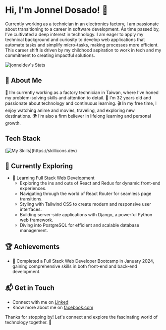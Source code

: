 # Hi, I'm Jonnel Dosado! 👋

Currently working as a technician in an electronics factory, I am passionate about transitioning to a career in software development. As time passed by, I’ve cultivated a deep interest in technology. I am eager to apply my technical background and curiosity to develop web applications that automate tasks and simplify micro-tasks, making processes more efficient. This career shift is driven by my childhood aspiration to work in tech and my commitment to creating impactful solutions.

![jonneldev's Stats](https://github-readme-stats.vercel.app/api?username=jonneldev&theme=vue-dark&show_icons=true&hide_border=true&count_private=true)

## 🚀 About Me

🔭 I’m currently working as a factory technician in Taiwan, where I’ve honed my problem-solving skills and attention to detail.
🌟 I’m 32 years old and passionate about technology and continuous learning.
🎬 In my free time, I enjoy watching anime and movies, traveling, and exploring new destinations.
🌍 I’m also a firm believer in lifelong learning and personal growth.

## Tech Stack
[![My Skills](https://skillicons.dev/icons?i=js,html,css,bootstrap,mongodb,nodejs,py,react,vite,)](https://skillicons.dev)

## 🌱 Currently Exploring

- 🚀 Learning Full Stack Web Development
  - Exploring the ins and outs of React and Redux for dynamic front-end experiences.
  - Navigating through the world of React Router for seamless page transitions.
  - Styling with Tailwind CSS to create modern and responsive user interfaces.
  - Building server-side applications with Django, a powerful Python web framework.
  - Diving into PostgreSQL for efficient and scalable database management.

 ## 🏆 Achievements

- 🌟 Completed a Full Stack Web Developer Bootcamp in January 2024, gaining comprehensive skills in both front-end and back-end development.


## 📬 Get in Touch

- Connect with me on [Linked](https://www.linkedin.com/in/jonnel-dosado/)
- Know more about me on [facebook.com](https://www.facebook.com/litchex/)

Thanks for stopping by! Let's connect and explore the fascinating world of technology together. 🚀
